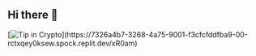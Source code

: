 ## Hi there 👋
[![Tip in Crypto]([https://tip.md/badge.svg](https://7326a4b7-3268-4a75-9001-f3cfcfddfba9-00-rctxqey0ksew.spock.replit.dev/badge.svg))](https://7326a4b7-3268-4a75-9001-f3cfcfddfba9-00-rctxqey0ksew.spock.replit.dev/xR0am)
<!--
**xR0am/xR0am** is a ✨ _special_ ✨ repository because its `README.md` (this file) appears on your GitHub profile.

Here are some ideas to get you started:

- 🔭 I’m currently working on ...
- 🌱 I’m currently learning ...
- 👯 I’m looking to collaborate on ...
- 🤔 I’m looking for help with ...
- 💬 Ask me about ...
- 📫 How to reach me: ...
- 😄 Pronouns: ...
- ⚡ Fun fact: ...
-->
